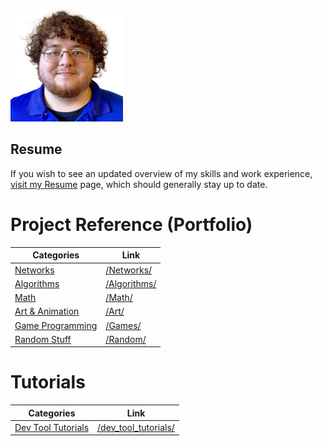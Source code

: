 ![Oh wow, it's me!](./me.png)
## Resume
If you wish to see an updated overview of my skills and work experience, [visit my Resume](/Resume/) page, which should generally stay up to date.

# Project Reference (Portfolio)

| Categories                  | Link                         |
| --------------------------- | ---------------------------- |
| [Networks](/Networks/)      | [/Networks/](/Networks/)     |
| [Algorithms](/Algorithms/)  | [/Algorithms/](/Algorithms/) |
| [Math](/Math/)              | [/Math/](/Math/)             |
| [Art & Animation](/Art/)    | [/Art/](/Art/)               |
| [Game Programming](/Games/) | [/Games/](/Games/)           |
| [Random Stuff](/Random/)    | [/Random/](/Random/)         |

# Tutorials

| Categories                                 | Link                                         |
| ------------------------------------------ | -------------------------------------------- |
| [Dev Tool Tutorials](/dev_tool_tutorials/) | [/dev_tool_tutorials/](/dev_tool_tutorials/) |